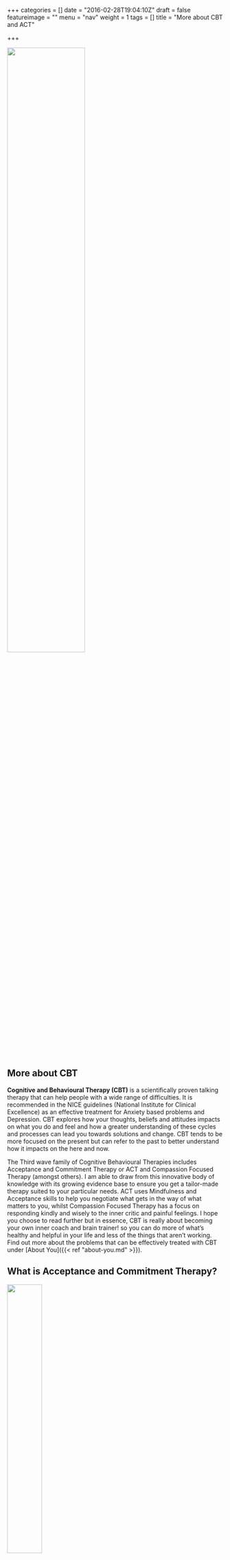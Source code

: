 +++
categories = []
date = "2016-02-28T19:04:10Z"
draft = false
featureimage = ""
menu = "nav"
weight = 1
tags = []
title = "More about CBT and ACT"

+++


<img src="/img/change_clouds.jpg" style="width: 60%; height: auto; 
background-size: cover;"/>

## More about CBT

**Cognitive and Behavioural Therapy (CBT)** is a scientifically proven
talking therapy that can help people with a wide range of difficulties. It is
recommended in the NICE guidelines (National Institute for Clinical
Excellence) as an effective treatment for Anxiety based problems and
Depression. CBT explores how your thoughts, beliefs and attitudes
impacts on what you do and feel and how a greater understanding of
these cycles and processes can lead you towards solutions and change.
CBT tends to be more focused on the present but can refer to the past to
better understand how it impacts on the here and now.

The Third wave family of Cognitive Behavioural Therapies includes
Acceptance and Commitment Therapy or ACT and Compassion
Focused Therapy (amongst others). I am able to draw from this
innovative body of knowledge with its growing evidence base to ensure
you get a tailor-made therapy suited to your particular needs. ACT uses
Mindfulness and Acceptance skills to help you negotiate what gets in the
way of what matters to you, whilst Compassion Focused Therapy has a
focus on responding kindly and wisely to the inner critic and painful
feelings.
I hope you choose to read further but in essence, CBT is really about
becoming your own inner coach and brain trainer! so you can do more of
what’s healthy and helpful in your life and less of the things that aren’t
working. Find out more about the problems that can be effectively treated
with CBT under [About You]({{< ref "about-you.md" >}}).


## What is Acceptance and Commitment Therapy?

<img src="/img/acthands.jpg" style="width: 40%; height: auto; background-size: cover;"/>

**Acceptance and Commitment Therapy gets its name from its main themes** - to
accept things that are out of your control and commit to changing things
that can be changed to make your life better. In summary, ACT uses
mindfulness and acceptance skills to develop a more flexible relationship
with your thoughts, feelings, memories and sensations. Time is also taken
to clarify what gives your life meaning, your values. Without being held
back by tricky thoughts and feelings and with a new sense of purpose and
direction, you can begin to build a more enriched and meaningful life.

Acceptance and Commitment Therapy (say Act, not A.C.T.!) is an engaging and
playful approach to tackling life's difficulties. Just like traditional
Cognitive Behavioural Therapy, it is underpinned by a growing body of
scientific evidence highlighting its effectiveness for many psychological
problems and challenges.

**ACT draws on brain science** to show we are all wired to 'suffer' or find
life difficult because we are designed to pay attention to anything we
perceive as threat. This explains why we often find ourselves caught up in
our in our 'chattering' mind, over-thinking ourselves, our problems or
disturbed by our feelings. We are also programmed to find solutions, to
deal with the 'threat', (in this case our thoughts and feelings), so we are
naturally compelled to distract ourselves from this tricky stuff or avoid
things that lead them to show up in the first place.

**This gets us caught up in unhelpful vicious cycles**, like comfort eating,
relying on alcohol, retail therapy, spending too long watching shows,
checking social media, sleeping or overworking... the list is long! In Act we
call this, **The Struggle**, when in an effort not to feel or think we end up
doing things or not doing things that take us away from the person we want
to be or the life we want to lead. (Clearly most of these things are fine
in moderation!). These ineffective coping strategies often play a key part
in maintaining things like anxiety, depression and low self esteem and may
cost us dearly in terms of time, energy, money, health and relationships.

## How does it help?

The research underpinning Acceptance and Commitment Therapy shows that we
are also pre-programmed with the capacity to develop skills to work through
life's challenges - there is hope! In sessions you will **learn key skills** to
enable you to step back from your chattering mind and what may be at times
toxic thinking and learn ways to have and handle uncomfortable or painful
feelings. Through mindfulness and acceptance skills, use of metaphor,
experiential exercises and the development of self compassion, we will
actively construct a new way for you to respond to long-standing habits and
reactions that you know are not helping. If your life has grown narrower,
we will draw on tried and tested behavioural strategies such as Graded
Exposure and Behavioural Activation to enable you to move TOWARDS things
you may have been avoiding.

These skills help promote what ACT refers to as **PSYCHOLOGICAL FLEXIBILITY**,
which is all about trying to build a new relationship with difficult
thoughts, feelings and sensations, one that doesn't rely on avoidance or
distraction. In essence, this means we are less stressed/distressed and
able to do more of what we value, giving us a greater sense of meaning,
purpose and therefore, well-being


## Change or connecting to what matters

If battling with our difficulties pulls us away from how we want our lives
to be then getting things on track needs to take into account our 'bigger
picture' – what is important to us in life. Taking time to identify your
values will enable you to set meaningful goals, giving you a greater sense
of purpose and can become a motivator when things are tricky. From my
experience this work also helps people appreciate what they already have in
their lives right now. ACT is also a really practical therapy of change so
if moving forward involves learning new skills or solving problems we can
consider this too.

## What is Compassion Focused Therapy?
Compassion-focused therapy (CFT) aims to help promote mental and
emotional healing by encouraging people in treatment to be
compassionate toward themselves and other people. It is another
member of the wider family of Cognitive Behavioural Therapies and was
founded by Professor Paul Gilbert.

Like ACT, CFT emphasises the inherent difficulty of our evolved Tricky
Brains which can make us our own worst critic. Compassion Focused
Therapy is particularly relevant to those who experience feelings of
shame or guilt and self-critical thinking. Many people feel able to
respond in a kindly and supportive fashion to others but struggle to
motivate themselves in this way. Although the word Compassion makes
us think of qualities like kindness and warmth, this approach also places
great emphasis on the strength and courage it takes to engage with our
suffering and do something about it. CFT presents Compassion as a skill
that can be developed and nurtured through Compassionate Focused
Exercises and Practice.

## What is Mindfulness

Ever noticed how you get caught up in your head, thinking about the
next thing to do, worrying or re-living the past. Experts say we spend up
to 47% of our waking moments in autopilot! Mindfulness is a way of
training your mind to be more aware of the here and now so we can
actually live life in the present. It enables us to hold attention where we
choose, rather than what our thoughts or feelings dictate. Its aim is not
to try and control or suppress our thoughts or distract from our feelings
but to enable us to see them for what they are – mental events. Learning
to look at our thoughts rather than from them means we no longer have
to over identify with what our mind is telling us. If we can learn to notice
our experiences, take a step back, we are freed to choose how we want
to respond. This increases the likelihood that we can start acting in ways
that are more healthy and helpful and move us towards a better life.
Finally, Mindfulness enables us to be more present in those moments
that really matter, so we can appreciate them in all their glory rather than
being "there but not there".

As a Therapist I’m a great believer in "practice what you preach" so do
my best to commit to a daily mindfulness practice. I hope this increases
my own capacity to be open, present and aware within a Therapy
Session.
